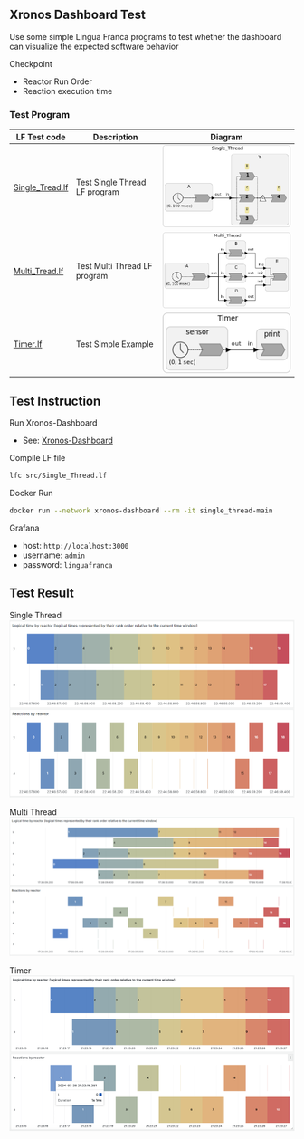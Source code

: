 ## Xronos Dashboard Test
Use some simple Lingua Franca programs to test whether the dashboard can visualize the expected software behavior

Checkpoint
- Reactor Run Order
- Reaction execution time

### Test Program

| LF Test code | Description | Diagram |
|----|----|----|
| [Single_Tread.lf](https://github.com/densoGSR/lf_test/blob/main/Dashboard/src/Single_Thread.lf)     | Test Single Thread LF program | ![Single_Thread][def]         |
| [Multi_Tread.lf](https://github.com/densoGSR/lf_test/blob/main/Dashboard/src/Multi_Thread.lf)     | Test Multi Thread LF program | ![Multi_Thread](https://github.com/densoGSR/lf_test/blob/main/Dashboard/doc/pic/Multi_Thread.png)        |
| [Timer.lf](https://github.com/densoGSR/lf_test/blob/main/Dashboard/src/Timer.lf)     | Test Simple Example | ![Timer](https://github.com/densoGSR/lf_test/blob/main/Dashboard/doc/pic/Timer.png)       |

## Test Instruction

Run Xronos-Dashboard
- See: [Xronos-Dashboard](https://github.com/xronos-inc/xronos-dashboard/tree/main)

Compile LF file
```sh
lfc src/Single_Thread.lf
```

Docker Run 
```sh
docker run --network xronos-dashboard --rm -it single_thread-main
```
Grafana
- host: `http://localhost:3000`
- username: `admin`
- password: `linguafranca`

## Test Result

Single Thread
![Single](https://github.com/densoGSR/lf_test/blob/main/Dashboard/doc/pic/Single_Thread_Result.png)

Multi Thread
![Multi](https://github.com/densoGSR/lf_test/blob/main/Dashboard/doc/pic/Multi_Thread_Result.png)

Timer
![Timer](https://github.com/densoGSR/lf_test/blob/main/Dashboard/doc/pic/Timer_Result.png)

[def]: https://github.com/densoGSR/lf_test/blob/main/Dashboard/doc/pic/Single_Thread.png
